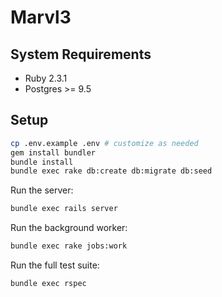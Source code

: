 # Marvl3

## System Requirements

* Ruby 2.3.1
* Postgres >= 9.5

## Setup

```bash
cp .env.example .env # customize as needed
gem install bundler
bundle install
bundle exec rake db:create db:migrate db:seed
```

Run the server:

```bash
bundle exec rails server
```

Run the background worker:

```bash
bundle exec rake jobs:work
```

Run the full test suite:

```bash
bundle exec rspec
```
